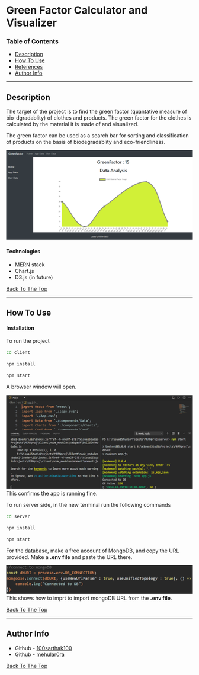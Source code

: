 # Green Factor Calculator and Visualizer

### Table of Contents


- [Description](#description)
- [How To Use](#how-to-use)
- [References](#references)
- [Author Info](#author-info)

---

## Description

The target of the project is to find the green factor (quantative measure of bio-dgradablity) of clothes and products. The green factor for the clothes is calculated by the material it is made of and visualized.


The green factor can be used as a search bar for sorting and classification of products on the basis of biodegradablity and eco-friendliness.

![mern](images/MainApp.PNG)

#### Technologies

- MERN stack
- Chart.js
- D3.js (in future)

[Back To The Top](#read-me-template)

---

## How To Use

#### Installation

To run the project

```bash
cd client
```

```bash
npm install
```

```bash
npm start
```
A browser window will open.

![mern](images/MERN.PNG)
This confirms the app is running fine.


To run server side, in the new terminal run the following commands

```bash
cd server
```

```bash
npm install
```

```bash
npm start
```

For the database, make a free account of MongoDB, and copy the URL provided. Make a **.env file** and paste the URL there. 

![mern](images/MongoDB.PNG)
This shows how to imprt to import mongoDB URL from the **.env file**.


[Back To The Top](#read-me-template)

---

## Author Info

- Github - [100sarthak100](https://github.com/100sarthak100)
- Github - [mehular0ra](https://github.com/mehular0ra)

[Back To The Top](#read-me-template)
